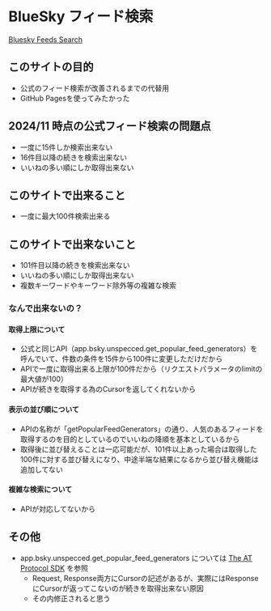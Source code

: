 # BlueSky フィード検索
[Bluesky Feeds Search](index.html "Bluesky Feeds Search")

## このサイトの目的
* 公式のフィード検索が改善されるまでの代替用
* GitHub Pagesを使ってみたかった

## 2024/11 時点の公式フィード検索の問題点
* 一度に15件しか検索出来ない
* 16件目以降の続きを検索出来ない
* いいねの多い順にしか取得出来ない

## このサイトで出来ること
* 一度に最大100件検索出来る

## このサイトで出来ないこと
* 101件目以降の続きを検索出来ない
* いいねの多い順にしか取得出来ない
* 複数キーワードやキーワード除外等の複雑な検索

### なんで出来ないの？
#### 取得上限について
* 公式と同じAPI（app.bsky.unspecced.get_popular_feed_generators）を呼んでいて、件数の条件を15件から100件に変更しただけだから
* APIで一度に取得出来る上限が100件だから（リクエストパラメータのlimitの最大値が100）
* APIが続きを取得する為のCursorを返してくれないから

#### 表示の並び順について
* APIの名称が「getPopularFeedGenerators」の通り、人気のあるフィードを取得するのを目的としているのでいいねの降順を基本としているから
* 取得後に並び替えることは一応可能だが、101件以上あった場合は取得した100件に対する並び替えになり、中途半端な結果になるから並び替え機能は追加してない

#### 複雑な検索について
* APIが対応してないから

## その他
* app.bsky.unspecced.get_popular_feed_generators については [The AT Protocol SDK](https://atproto.blue/en/latest/atproto/atproto_client.models.app.bsky.unspecced.get_popular_feed_generators.html "") を参照
  * Request, Response両方にCursorの記述があるが、実際にはResponseにCursorが返ってこないのが続きを取得出来ない原因
  * その内修正されると思う
